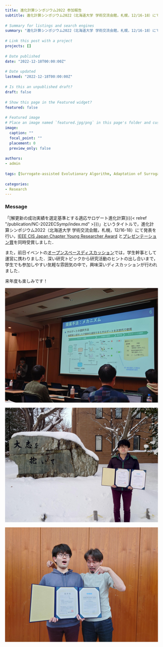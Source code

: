 ```yaml
---
title: 進化計算シンポジウム2022 参加報告
subtitle: 進化計算シンポジウム2022（北海道大学 学術交流会館，札幌，12/16-18）にて発表，2件の受賞

# Summary for listings and search engines
summary: "進化計算シンポジウム2022（北海道大学 学術交流会館，札幌，12/16-18）にて発表を行い，[IEEE CIS Japan Chapter Young Researcher Award](http://www.ieee-jp.org/section/tokyo/chapter/CIS-11/index.php?TopPage-J/YRA-J) と[プレゼンテーション賞](http://www.jpnsec.org/bestposters.html)を同時受賞しました．また，[オープンスペースディスカッション](https://sites.google.com/view/osd2022-jpsec)の運営にも携わりました．開催にご尽力くださった方々に感謝いたします．"

# Link this post with a project
projects: []

# Date published
date: "2022-12-18T00:00:00Z"

# Date updated
lastmod: "2022-12-18T00:00:00Z"

# Is this an unpublished draft?
draft: false

# Show this page in the Featured widget?
featured: false

# Featured image
# Place an image named `featured.jpg/png` in this page's folder and customize its options here.
image:
  caption: ""
  focal_point: ""
  placement: 0
  preview_only: false

authors:
- admin

tags: [Surrogate-assisted Evolutionary Algorithm, Adaptation of Surrogate, Radial Basis Function Network, Kriging, Differential Evolution]

categories:
- Research
---
```


### Message

「[解更新の成功実績を選定基準とする適応サロゲート進化計算]({{< relref "/publication/NC-2022ECSymp/index.md" >}})」というタイトルで，進化計算シンポジウム2022（北海道大学 学術交流会館，札幌，12/16-18）にて発表を行い，[IEEE CIS Japan Chapter Young Researcher Award](http://www.ieee-jp.org/section/tokyo/chapter/CIS-11/index.php?TopPage-J/YRA-J) と[プレゼンテーション賞](http://www.jpnsec.org/bestposters.html)を同時受賞しました．

また，前日イベントの[オープンスペースディスカッション](https://sites.google.com/view/osd2022-jpsec)では，学生幹事として運営に携わりました．深い研究トピックから研究活動のヒントの出し合いまで，学生でも参加しやすい気軽な雰囲気の中で，興味深いディスカッションが行われました．

来年度も楽しみです！

![photo1](1.jpg)

![photo2](2.jpg)

![photo3](3.jpg)